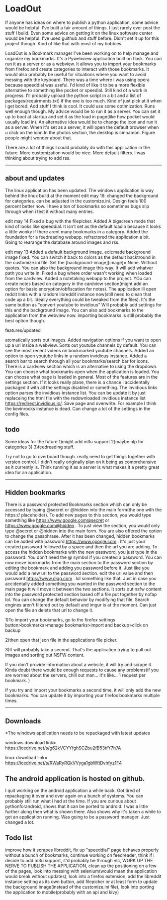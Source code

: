 # LoadOut
If anyone has ideas on where to publish a python application, some advice would be helpful. I've built a fair amount of things. I just rarely ever post the stuff I build. Even some advice on getting it on the linux software center would be helpful. I've used guithub and stuff before. Didn't set it up for this project though. Kind of like that with most of my hobbies. 

LoadOut is a Bookmark manager I've been working on to help manage and organize my bookmarks. It's a Pywebview application built on flask. You can run it as a server or as a webview.  It allows you to import your bookmarks from firefox and create categories to interact with those bookmarks. It would also probably be useful for situations where you want to avoid messing with the keyboard. There was a time where i was using opera because speeddial was useful. I'd kind of like it to be a more flexible alternative to something like pocket or speedial. Still kind of a work in progress. I'll probably upload the python script in a bit and a list of packages(requirments.txt) if the exe is too much. Kind of just pick at it when i get bored. Add stuff I think is cool. It could use some optimization. Runs well enough though. My advice would be to run it as a server. You can set it up to boot at startup and set it as the load in page(like how pocket would usually load in). An alternative idea would be to change the icon and run it as a server. When it's set as a server, it will open the default browser when u click on the icon.In the photos section, the desktop is cinnamon. Figure people might wonder about that. 

There are a lot of things I could probably do with this application in the future. More customization would be nice. More default filters. I was thinking about trying to add rss.

----------------------------------------
about and updates
-----------------------------------------
The linux application has been updated. The windows application is way behind the linux build at the moment
edit may 16: changed the background for categories. can be adjusted in the customize.ini. Design feels 100 percent better now. I have a ton of bookmarks so sometimes bugs slip through when i test it without many entries. 

edit may 14:Fixed a bug with the filepicker. Added A bigscreen mode that kind of looks like speeddial. It isn't set as the default loadin because it looks a little wonky if there arent many bookmarks in a category. Added the foundation for a feedreading webapp. refractored the application a bit. Going to rearange the database around images and rss. 

edit may 13:Added a default background image. edit:made background image fixed. You can switch it back to colors as the default backtround in the customize.ini file. Set the [background-image][image]= None. Without quotes. You can also 
the background image this way. It will add whatver path you write in. Fixed a bug where order wasn't working when loaded from the cardview. Added a notetaking webapp to the project. YOu can create notes based on category in the cardview section(might add an option for basic encryption/obfiscation for notes). The application ill open reddit links with a random libreddit instance now(still need to clean that code up a bit. Ideally everything could be tweaked from the files). It's the same button as "convert youtube to invidious" Will probably add settings for this and the background image. You can also add bookmarks to the application from the webview now. importing bookmarks is still probably the best option though. 

features/updated

atomatically sorts out images. Added navigation options if you want to open up a url inside a webview. Sorts out youtube channels by default. You can see the most recent videos on bookmarked youtube channels. Added an option to open youtube links in a random invidious instance. Added a search bar to search through all your bookmarks/search bar for icons. There is a cardview section which is an alternative to using the dropdown. You can choose what bookmarks open when the application is loaded. You can choose what page is loaded in general. Most of the features are in the settings section. If it looks really plane, there is a chance i accidentally packaged it with all the settings disabled or something. The invidious links option parses the invidious instance list. You can be update it by just replaceing the html file with the redownloaded invidious instance list https://redirect.invidious.io/. Save page and overwrite. For example I think the kevinrocks instance is dead. Can change a lot of the settings in the config files. 




todo
----------------------
Some ideas for the future
1)might add m3u support
2)maybe nlp for categories 3) 
3)feedreading stuff.


Try not to go to overboard though.
really need to get things together with version control. I didn't really originally plan on it being as comprehensive as it currently is. Think running it as a server is what makes it a pretty great idea for an application.

-------------------------------------------
Hidden bookmarks
-------------------------------------------
There is a password protected Bookmarks section which can only be accessed by typing @secret or @hidden into the main form(the one with the https:// placeholder). To add new pages to this section, you would type something like https://www.google.com@secret or https://www.google.com@hidden  . To just view the section, you would only type @secret or @hidden into the main form. You are also offered the option to change the passphrase. After it has been changed, hidden bookmarks can be added with   password https://www.google.com  . It's just your created password followed by a space and then the url you are adding. To access the hidden bookmarks with the new password, you just type in the password. You don't need the @ symbol if you created a password. You can now move bookmarks from the main section to the password section by editing the bookmark and adding you password before it. Just like you would add a new url to the password section. edit the url value and then password https://www.digg.com . lol something like that. Just in case you accidentally added something you wanted in the password section to the main page tt will move it between the two sections. It sorts out nsfw content into the password protected section based off a file put together by nofap lol. You can change the default behavior by modifying that file. Search engines aren't filtered out by default and imgur is at the moment. Can just open the file an delete that url to change it. 

1)To import your bookmarks, go to the firefox settings button>bookmarks>manage bookmarks>import and backup>click on backup

2)then open that json file in the applications file picker.

3)It will probably take a second. That's the application trying to pull out images and sorting out NSFW content.

If you don't provide information about a website, it will try and scrape it. Kinda doubt there would be enough requests to cause any problems(if you are worried about the servers, chill out man... It's like... 1 request per bookmark. )

If you try and import your bookmarks a second time, it will only add the new bookmarks. You can update it by importing your firefox bookmarks multiple times. 

-------------------------------------------
Downloads
-------------------------------------------
*The windows application needs to be repackaged with latest updates

windows 
download link= https://icedrive.net/s/g62kVCYYfghSCZbu2fB53tfY7h7A

linux 
download link= https://icedrive.net/s/RWaRyRQkVVyga1gbWftDvhfyz1F4


The android application is hosted on github.
----------------------------------------
I quit working on the android application a while back. Got tired of repackaging it over and over again on a bunch of systems. You can probably still run what i had at the time. If you are curious about pythonforandroid, shows that it can be ported to android. I was a little further along then what is shown there. Also shows why it's taken a while to get an application running. Was going to be a password manager. Just changed a lot.

Todo list
----------------------------------------------

improve how it scrapes libreddit, fix up "speeddial" page behaves properly without a bunch of bookmarks, continue working on feedreader, think if i decide to add m3u support, it'd probably be through vlc, WORK UP THE NERVE TO PUBLISH THE APPLICATION, clean up the positioning on a few of the pages, look into messing with selenium(would maan the application would break without updates), look into a firefox extension, add the libreddit instance setting as its own button, add filepicker or at least form to update the background image(instead of the customize.ini file), look into porting the application to mobile(probably with an api and kivy)




